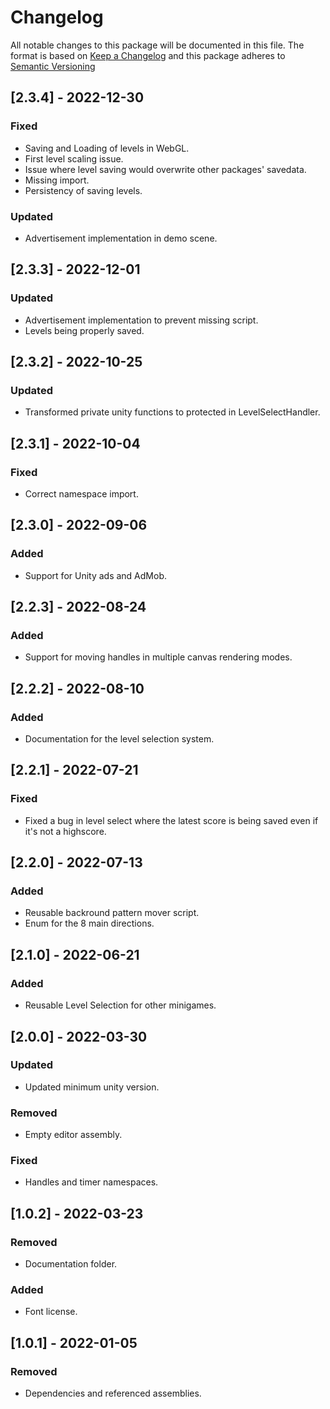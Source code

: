 # Changelog

All notable changes to this package will be documented in this file.
The format is based on [Keep a Changelog](https://keepachangelog.com/en/1.0.0/) and this package adheres to [Semantic Versioning](https://semver.org/)

## [2.3.4] - 2022-12-30
### Fixed
- Saving and Loading of levels in WebGL.
- First level scaling issue.
- Issue where level saving would overwrite other packages' savedata.
- Missing import.
- Persistency of saving levels.

### Updated
- Advertisement implementation in demo scene.

## [2.3.3] - 2022-12-01
### Updated
- Advertisement implementation to prevent missing script.
- Levels being properly saved.

## [2.3.2] - 2022-10-25
### Updated
- Transformed private unity functions to protected in LevelSelectHandler.

## [2.3.1] - 2022-10-04
### Fixed
- Correct namespace import.

## [2.3.0] - 2022-09-06
### Added
- Support for Unity ads and AdMob.

## [2.2.3] - 2022-08-24
### Added
- Support for moving handles in multiple canvas rendering modes.

## [2.2.2] - 2022-08-10
### Added
- Documentation for the level selection system.

## [2.2.1] - 2022-07-21
### Fixed
- Fixed a bug in level select where the latest score is being saved even if it's not a highscore.

## [2.2.0] - 2022-07-13
### Added
- Reusable backround pattern mover script.
- Enum for the 8 main directions.

## [2.1.0] - 2022-06-21
### Added
- Reusable Level Selection for other minigames.

## [2.0.0] - 2022-03-30
### Updated
- Updated minimum unity version.
### Removed
- Empty editor assembly.
### Fixed
- Handles and timer namespaces.

## [1.0.2] - 2022-03-23
### Removed
- Documentation folder.

### Added
- Font license.

## [1.0.1] - 2022-01-05
### Removed
- Dependencies and referenced assemblies.
